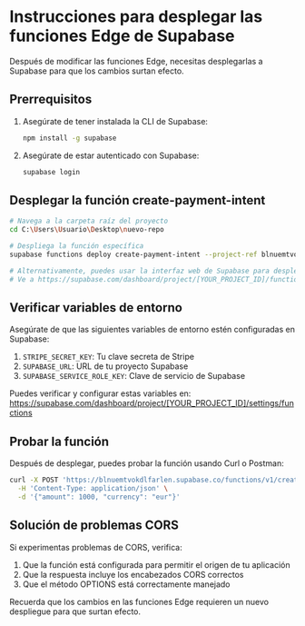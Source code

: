 # Instrucciones para desplegar las funciones Edge de Supabase

Después de modificar las funciones Edge, necesitas desplegarlas a Supabase para que los cambios surtan efecto.

## Prerrequisitos

1. Asegúrate de tener instalada la CLI de Supabase:
   ```bash
   npm install -g supabase
   ```

2. Asegúrate de estar autenticado con Supabase:
   ```bash
   supabase login
   ```

## Desplegar la función create-payment-intent

```bash
# Navega a la carpeta raíz del proyecto
cd C:\Users\Usuario\Desktop\nuevo-repo

# Despliega la función específica
supabase functions deploy create-payment-intent --project-ref blnuemtvokdlfarlen

# Alternativamente, puedes usar la interfaz web de Supabase para desplegar la función.
# Ve a https://supabase.com/dashboard/project/[YOUR_PROJECT_ID]/functions
```

## Verificar variables de entorno

Asegúrate de que las siguientes variables de entorno estén configuradas en Supabase:

1. `STRIPE_SECRET_KEY`: Tu clave secreta de Stripe
2. `SUPABASE_URL`: URL de tu proyecto Supabase
3. `SUPABASE_SERVICE_ROLE_KEY`: Clave de servicio de Supabase

Puedes verificar y configurar estas variables en:
https://supabase.com/dashboard/project/[YOUR_PROJECT_ID]/settings/functions

## Probar la función

Después de desplegar, puedes probar la función usando Curl o Postman:

```bash
curl -X POST 'https://blnuemtvokdlfarlen.supabase.co/functions/v1/create-payment-intent' \
  -H 'Content-Type: application/json' \
  -d '{"amount": 1000, "currency": "eur"}'
```

## Solución de problemas CORS

Si experimentas problemas de CORS, verifica:

1. Que la función está configurada para permitir el origen de tu aplicación
2. Que la respuesta incluye los encabezados CORS correctos
3. Que el método OPTIONS está correctamente manejado

Recuerda que los cambios en las funciones Edge requieren un nuevo despliegue para que surtan efecto. 